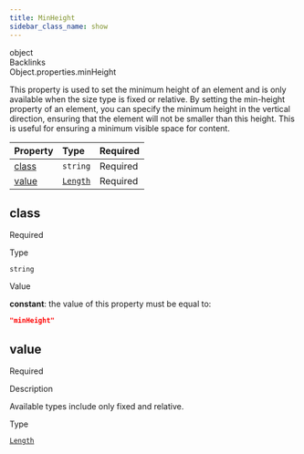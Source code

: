 ```yaml
---
title: MinHeight
sidebar_class_name: show
---
```


<div className="section-type">

<div className="badge-type">object</div>

</div>

<div className="section-backlinks">

<div className="backlinks-title">Backlinks</div>

<div className="backlink">
      <Link to='/specs/layout/object#minheight'>Object.properties.minHeight</Link>
      </div>

</div>

This property is used to set the minimum height of an element and is only available when the size type is fixed or relative. By setting the min-height property of an element, you can specify the minimum height in the vertical direction, ensuring that the element will not be smaller than this height. This is useful for ensuring a minimum visible space for content.

<div className="property-preview">

<div className="property-table">

| Property        | Type                             | Required                                            |
| :-------------- | :------------------------------- | :-------------------------------------------------- |
| [class](#class) | `string`                         | <span className="property-required">Required</span> |
| [value](#value) | [`Length`](/specs/layout/length) | <span className="property-required">Required</span> |

</div>

</div>

<div className="property">

<div className="property-heading">

## class

<span className="property-required">Required</span>

</div>

<div className="property-item">

Type

`string`

</div>

<div className="property-item">

Value

<div className="value-description">

**constant**: the value of this property must be equal to:

```json
"minHeight"
```

</div>

</div>

</div>

<div className="property">

<div className="property-heading">

## value

<span className="property-required">Required</span>

</div>

<div className="property-item">

Description

Available types include only fixed and relative.

</div>

<div className="property-item">

Type

[`Length`](/specs/layout/length)

</div>

</div>
